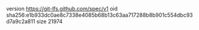 version https://git-lfs.github.com/spec/v1
oid sha256:e1b933dc0ae8c7338e4085b68b13c63aa717288b8b901c554dbc93d7a9c2a811
size 21974
